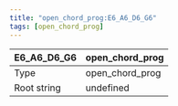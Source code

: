 ```yaml
---
title: "open_chord_prog:E6_A6_D6_G6"
tags: [open_chord_prog]
---
```


|E6_A6_D6_G6|open_chord_prog|
|---|---|
|Type|open_chord_prog|
|Root string|undefined|

